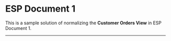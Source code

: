 # ESP Document 1

This is a sample solution of normalizing the **Customer Orders View** in ESP Document 1.


----
<style type="text/css"> 
.pk { 
    font-weight: bold; 
    display: inline-block; border: 
    solid thin blue; 
    padding: 0 1px; 
} 
.fk { 
    color: green; 
    font-style: italic; 
    text-decoration: wavy underline green; 
} 
.gp { 
    color: darkorange; 
    font-size: 1.2em; 
    font-weight: bold; 
}
</style>